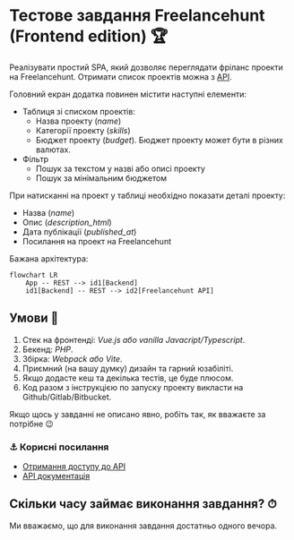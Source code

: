 # Тестове завдання Freelancehunt (Frontend edition) 🏆

Реалізувати простий SPA, який дозволяє переглядати фріланс проекти на Freelancehunt. Отримати список проектів можна з [API](https://apidocs.freelancehunt.com/?version=latest#0eed992e-18f1-4dc4-892d-22b9d896935b).  

Головний екран додатка повинен містити наступні елементи:

* Таблиця зі списком проектів:
    * Назва проекту (_name_)
    * Категорії проекту (_skills_)
    * Бюджет проекту (_budget_). Бюджет проекту может бути в різних валютах.
* Фільтр 
    * Пошук за текстом у назві або описі проекту
    * Пошук за мінімальним бюджетом 

При натисканні на проект у таблиці необхідно показати деталі проекту:

* Назва (_name_)
* Опис (_description_html_)
* Дата публікації (_published_at_)
* Посилання на проект на Freelancehunt

Бажана архітектура:

```mermaid
flowchart LR
    App -- REST --> id1[Backend]
    id1[Backend] -- REST --> id2[Freelancehunt API]
```

## Умови 📙

1. Стек на фронтенді: *Vue.js або vanilla Javacript/Typescript*.
2. Бекенд: *PHP*.
3. Збірка: *Webpack або Vite*.
4. Приємний (на вашу думку) дизайн та гарний юзабіліті.
5. Якщо додасте кеш та декілька тестів, це буде плюсом.
6. Код разом з інструкцією по запуску проекту викласти на Github/Gitlab/Bitbucket.

Якщо щось у завданні не описано явно, робіть так, як вважаєте за потрібне 😉

### ⚓️ Корисні посилання
* [Отримання доступу до API](https://freelancehunt.com/my/api)
* [API документація](https://apidocs.freelancehunt.com/?version=latest)

## Скільки часу займає виконання завдання? ⏱

Ми вважаємо, що для виконання завдання достатньо одного вечора.

